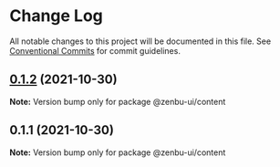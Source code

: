 # Change Log

All notable changes to this project will be documented in this file.
See [Conventional Commits](https://conventionalcommits.org) for commit guidelines.

## [0.1.2](https://github.com/KodepandaID/kodepanda-ui/compare/@zenbu-ui/content@0.1.1...@zenbu-ui/content@0.1.2) (2021-10-30)

**Note:** Version bump only for package @zenbu-ui/content





## 0.1.1 (2021-10-30)

**Note:** Version bump only for package @zenbu-ui/content
